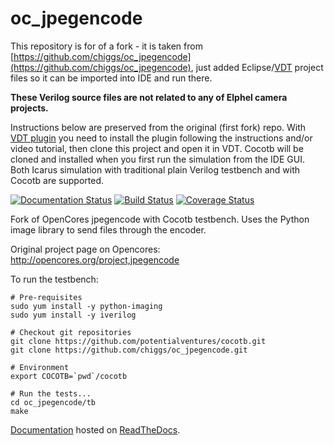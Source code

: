 oc_jpegencode
=============
This repository is for of a fork - it is taken from [https://github.com/chiggs/oc_jpegencode](https://github.com/chiggs/oc_jpegencode),
just added Eclipse/[VDT](https://github.com/Elphel/vdt-plugin) project files so it can be imported into IDE and run there.

__These Verilog source files are not related to any of Elphel camera projects.__

Instructions below are preserved from the original (first fork) repo. With [VDT plugin](https://github.com/Elphel/vdt-plugin) you need
to install the plugin following the instructions and/or video tutorial, then clone this project and open it in VDT. Cocotb
will be cloned and installed when you first run the simulation from the IDE GUI. Both Icarus simulation with traditional plain
Verilog testbench and with Cocotb are supported. 

[![Documentation Status](https://readthedocs.org/projects/opencores-jpegencoder/badge/?version=latest)](http://opencores-jpegencoder.readthedocs.org/en/latest/)
[![Build Status](https://api.travis-ci.org/chiggs/oc_jpegencode.png?branch=master)](https://travis-ci.org/chiggs/oc_jpegencode)
[![Coverage Status](https://img.shields.io/coveralls/chiggs/oc_jpegencode.svg)](https://coveralls.io/r/chiggs/oc_jpegencode)

Fork of OpenCores jpegencode with Cocotb testbench. Uses the Python image library to send files through the encoder.

Original project page on Opencores: http://opencores.org/project,jpegencode

To run the testbench:

    # Pre-requisites
    sudo yum install -y python-imaging
    sudo yum install -y iverilog
    
    # Checkout git repositories
    git clone https://github.com/potentialventures/cocotb.git
    git clone https://github.com/chiggs/oc_jpegencode.git
    
    # Environment
    export COCOTB=`pwd`/cocotb
    
    # Run the tests...
    cd oc_jpegencode/tb
    make

[Documentation](http://opencores-jpegencoder.readthedocs.org/en/latest/) hosted on [ReadTheDocs](https://readthedocs.org/).
